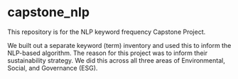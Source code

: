 # capstone_nlp
This repository is for the NLP keyword frequency Capstone Project.

We built out a separate keyword (term) inventory and used this to inform the NLP-based algorithm.
The reason for this project was to inform their sustainability strategy. We did this across all three areas of Environmental, Social, and Governance (ESG).
